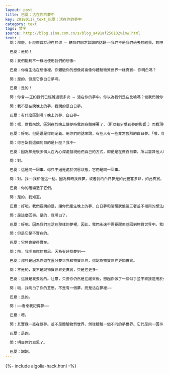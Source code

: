 ```yaml
---
layout: post
title: 巴夏：活在你的夢中
key: 20180117_text_巴夏：活在你的夢中
category: text
tags: 文字
source: http://blog.sina.com.cn/s/blog_a491af250102vimw.html
text: |
  問：那麼，什麼來自於現在的你 – 聽我們剛才談論的話題——我們不是我們過去的結果，對吧？

  巴夏：是的！

  問：我們能夠不一樣地使用我們的想像⋯

  巴夏：你會生活在想像裡。你體驗你的想像將會像你體驗物質世界一樣真實⋯ 你明白嗎？

  問：是的，但是它像白日夢啊。

  巴夏：是的！

  問：你會——正如我們已經說過很多次 – 活在你的夢中。你以為我們是在比喻嗎？當我們說你會活在你的夢中時，我們沒有任何誇張。

  問：我不是在說晚上的夢，我說的是白日夢。

  巴夏：有什麼區別嗎？晚上的夢，白日夢⋯

  問：嗯，對我來說，區別在於晚上做夢時我的身體睡著了，（所以較少受到夢的影響，）而我現在受到更多夢的影響⋯

  巴夏：好吧。但是這是你的定義。用你們的話來說，有些人有一些非常強烈的白日夢。「哦，你好，那裡有人嗎？進來，進來。你能聽到我說話嗎？喂！」「什麼？你在和我說話嗎？」你聽懂了嗎？

  問：你告訴我這個的目的是什麼？我不⋯

  巴夏：因為那是很多個人在內心深處發現他們自己的方式，即便是在做白日夢。所以當其他人呼喚他們時，他們聽不到。他們也可能是身體上睡著了。

  問：對。

  巴夏：這是同一回事。你只不過是處於沉思狀態，它們是同一回事。

  問：對。我⋯⋯我相信這一點。因為有時我做夢，或者我的白日夢是如此豐富多彩，如此真實，以至於我真的相信那個時候我編造了它們。

  巴夏：你的確編造了它們。

  問：是的，我知道。

  巴夏：好吧。我們要說的是，讓你們產生晚上的夢、白日夢和清醒狀態這三者並不相同的想法的障礙和定義，現在正在溶解。它們將是一種體驗。用你們的說法，我們真的從不睡覺。你明白嗎？

  問：是這麼回事。是的，我明白了。

  巴夏：好吧。因為我們生活在那樣的夢裡，因此，我們永遠不需要醒來並回到物質世界中。我們一直清醒著。這就是活在你的夢中的意思。把你的日常生活看成是好像你夜晚的夢一樣，如果這樣來體驗生活，不可能將變成可能。

  問：但是它是不實在的。

  巴夏：它將會變得實在。

  問：哦，我明白你的意思。因為有時我夢到⋯⋯

  巴夏：那只是因為你還在區分夢世界和物質世界，你認為物質世界更加真實。

  問：不是的，我不是說物質世界更真實，只是它更多⋯

  巴夏：這就是我要說的。注意，只要你仍然是在醒來後，想起你做了一個似乎並不直接適用於你的實在的物質世界的體驗的夢，你就仍然是在區分它們。

  問：哦，我明白了你的意思。不是有一個夢，而是活在夢裡⋯⋯

  巴夏：是的。

  問：⋯⋯看來我記得夢⋯⋯

  巴夏：嗯。

  問：其實我一直在做夢。並不是體驗物質世界，然後體驗一個不同的夢世界。它們是同一回事，都是一個夢。

  巴夏：是的。

  問：明白你的意思了。

  巴夏：謝謝。
---
```


{%- include algolia-hack.html -%}
